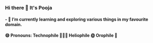### Hi there 👋 It's Pooja
#### - 🌱 I’m currently learning and exploring various things in my favourite domain.
#### 😄 Pronouns: Technophile 👩🏼‍💻 Heliophile 🌞 Orophile 🗻

<!--
**Pooja-Lohar25/Pooja-Lohar25** is a ✨ _special_ ✨ repository because its `README.md` (this file) appears on your GitHub profile.

Here are some ideas to get you started:

- 🔭 I’m currently working on ...
- 🌱 I’m currently learning ...
- 👯 I’m looking to collaborate on ...
- 🤔 I’m looking for help with ...
- 💬 Ask me about ...
- 📫 How to reach me: ...
- 😄 Pronouns: ...
- ⚡ Fun fact: ...
-->
